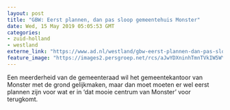 ```yaml
---
layout: post
title: "GBW: Eerst plannen, dan pas sloop gemeentehuis Monster"
date: Wed, 15 May 2019 05:05:53 GMT
categories: 
- zuid-holland 
- westland 
externe_link: "https://www.ad.nl/westland/gbw-eerst-plannen-dan-pas-sloop-gemeentehuis-monster~a7274689/"
feature_image: "https://images2.persgroep.net/rcs/aJwYDXninhTmnTVkIW5WYD0nHt8/diocontent/15965918/_fitwidth/400/?appId=21791a8992982cd8da851550a453bd7f&quality=0.7"
---
```


Een meerderheid van de gemeenteraad wil het gemeentekantoor van Monster met de grond gelijkmaken, maar dan moet moeten er wel eerst plannen zijn voor wat er in ‘dat mooie centrum van Monster’ voor terugkomt.
